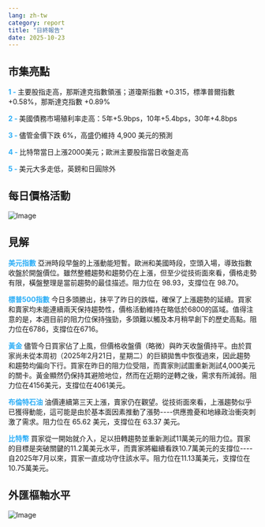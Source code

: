 ```yaml
---
lang: zh-tw
category: report
title: "日終報告"
date: 2025-10-23
---
```



<h2>市集亮點</h2>
<strong style="color: #2caef7;">1 - </strong> 主要股指走高，那斯達克指數領漲；道瓊斯指數 +0.315，標準普爾指數 +0.58%，那斯達克指數 +0.89%

<strong style="color: #2caef7;">2 - </strong> 美國債務市場殖利率走高：5年+5.9bps，10年+5.4bps，30年+4.8bps

<strong style="color: #2caef7;">3 - </strong> 儘管金價下跌 6%，高盛仍維持 4,900 美元的預測

<strong style="color: #2caef7;">4 - </strong> 比特幣當日上漲2000美元；歐洲主要股指當日收盤走高

<strong style="color: #2caef7;">5 - </strong> 美元大多走低，英鎊和日圓除外



<h2>每日價格活動</h2>
<img src="https://markleighedu.github.io/img/Oct-2025/23-Oct-2025/price.jpg" alt="Image"/>

<h2>見解</h2>
<strong style="color: #2caef7;">美元指數</strong> 亞洲時段早盤的上漲動能短暫。歐洲和美國時段，空頭入場，導致指數收盤於開盤價位。雖然整體趨勢和趨勢仍在上漲，但至少從技術面來看，價格走勢有限，橫盤整理是當前趨勢的最佳描述。阻力位在 98.93，支撐位在 98.70。

<strong style="color: #2caef7;">標普500指數</strong> 今日多頭勝出，抹平了昨日的跌幅，確保了上漲趨勢的延續。買家和賣家均未能連續兩天保持趨勢性，價格活動維持在略低於6800的區域。值得注意的是，本週目前的阻力位保持強勁，多頭難以觸及本月稍早創下的歷史高點。阻力位在6786，支撐位在6716。

<strong style="color: #2caef7;">黃金</strong> 儘管今日買家佔了上風，但價格收盤價（略微）與昨天收盤價持平。由於買家尚未從本周初（2025年2月21日，星期二）的巨額拋售中恢復過來，因此趨勢和趨勢均偏向下行。買家在昨日的阻力位受阻，而賣家則試圖重新測試4,000美元的關卡。黃金顯然仍保持其避險地位，然而在近期的逆轉之後，需求有所減弱。阻力位在4156美元，支撐位在4061美元。

<strong style="color: #2caef7;">布倫特石油</strong> 油價連續第三天上漲，賣家仍在觀望。從技術面來看，上漲趨勢似乎已獲得動能，這可能是由於基本面因素推動了漲勢----供應擔憂和地緣政治衝突刺激了需求。阻力位在 65.62 美元，支撐位在 63.37 美元。

<strong style="color: #2caef7;">比特幣</strong> 買家從一開始就介入，足以扭轉趨勢並重新測試11萬美元的阻力位。買家的目標是突破關鍵的11.2萬美元水平，而賣家將繼續看跌10.7萬美元的支撐位----自2025年7月以來，買家一直成功守住該水平。阻力位在11.13萬美元，支撐位在10.75萬美元。



<h2>外匯樞軸水平</h2>
<img src="https://markleighedu.github.io/img/Oct-2025/23-Oct-2025/pivot.jpg" alt="Image"/>